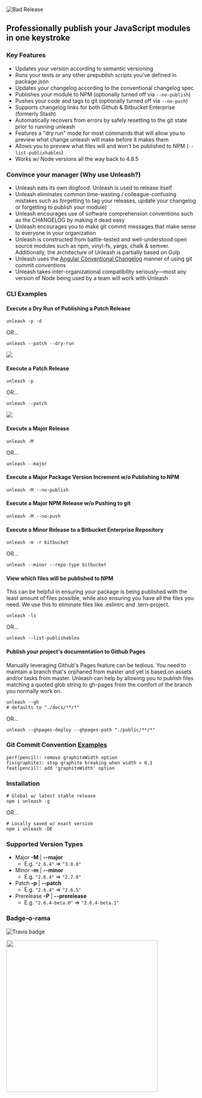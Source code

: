 ![Bad Release](https://cloud.githubusercontent.com/assets/77849/16959116/498ef28a-4d98-11e6-8d99-6fb08aa1d1c4.gif)

## Professionally publish your JavaScript modules in one keystroke


### Key Features
* Updates your version according to semantic versioning
* Runs your tests or any other prepublish scripts you've defined in package.json
* Updates your changelog according to the conventional changelog spec
* Publishes your module to NPM (optionally turned off via `--no-publish`)
* Pushes your code and tags to git (optionally turned off via `--no-push`)
* Supports changelog links for both Github & Bitbucket Enterprise (formerly Stash)
* Automatically recovers from errors by safely resetting to the git state prior to running unleash
* Features a "dry run" mode for most commands that will allow you to preview what change unleash will make before it makes them
* Allows you to preview what files will and won't be published to NPM (`--list-publishables`)
* Works w/ Node versions all the way back to 4.8.5

### Convince your manager (Why use Unleash?)
* Unleash eats its own dogfood. Unleash is used to release itself
* Unleash eliminates common time-wasting / colleague-confusing mistakes such as forgetting to tag your releases, update your changelog or forgetting to publish your module)
* Unleash encourages use of software comprehension conventions such as the CHANGELOG by making it dead easy
* Unleash encourages you to make git commit messages that make sense to everyone in your organization
* Unleash is constructed from battle-tested and well-understood open source modules such as npm, vinyl-fs, yargs, chalk & semver. Additionally, the architecture of Unleash is partially based on Gulp 
* Unleash uses the [Angular Conventional Changelog](https://github.com/ajoslin/conventional-changelog/blob/9c359faacea93b566f19c4c7214a6bca58edf99f/conventions/angular.md) manner of using git commit conventions
* Unleash takes inter-organizational compatibility seriously—most any version of Node being used by a team will work with Unleash


### CLI Examples
#### Execute a Dry Run of Publishing a Patch Release
```
unleash -p -d
```
OR...
```
unleash --patch --dry-run
```

![](https://raw.githubusercontent.com/jameswomack/unleash/bd4eeedb742dc099a8545879924c270b915deb5b/screens/dry-run.png)

#### Execute a Patch Release
```
unleash -p
```
OR...
```
unleash --patch
```
![](https://raw.githubusercontent.com/jameswomack/unleash/683c4cea7a0ed58d733b51cf20a15bdf9fb563c4/screens/run.png)


#### Execute a Major Release
```
unleash -M
```
OR...
```
unleash --major
```

#### Execute a Major Package Version Increment w/o Publishing to NPM
```
unleash -M --no-publish
```

#### Execute a Major NPM Release w/o Pushing to git
```
unleash -M --no-push
```

#### Execute a Minor Release to a Bitbucket Enterprise Repository
```
unleash -m -r bitbucket
```
OR...
```
unleash --minor --repo-type bitbucket
```

#### View which files will be published to NPM
This can be helpful in ensuring your package is being published with the least
amount of files possible, while also ensuring you have all the files you need.
We use this to eliminate files like .eslintrc and .tern-project.
```
unleash -ls
```
OR...
```
unleash --list-publishables
```

#### Publish your project's documentation to Github Pages
Manually leveraging Github's Pages feature can be tedious. You need to maintain
a branch that's orphaned from master and yet is based on assets and/or tasks
from master. Unleash can help by allowing you to publish files matching a quoted
glob string to gh-pages from the comfort of the branch you normally work on.
```
unleash --gh
# defaults to "./docs/**/*"
```
OR...
```
unleash --ghpages-deploy --ghpages-path "./public/**/*"
```

### Git Commit Convention [Examples](https://github.com/ajoslin/conventional-changelog/blob/9c359faacea93b566f19c4c7214a6bca58edf99f/conventions/angular.md)
```
perf(pencil): remove graphiteWidth option
fix(graphite): stop graphite breaking when width < 0.1
feat(pencil): add 'graphiteWidth' option
```

### Installation

```
# Global w/ latest stable release
npm i unleash -g
```
OR...
```
# Locally saved w/ exact version
npm i unleash -DE
```

### Supported Version Types
* Major **-M** | **--major**
  * E.g. `"2.6.4"` => `"3.0.0"`
* Minor **-m** | **--minor**
  * E.g. `"2.6.4"` => `"2.7.0"`
* Patch **-p** | **--patch**
  * E.g. `"2.6.4"` => `"2.6.5"`
* Prerelease **-P** | **--prerelease**
  * E.g. `"2.6.4-beta.0"` => `"2.6.4-beta.1"`
  
### Badge-o-rama
![Travis badge](https://travis-ci.com/Netflix/unleash.svg)

<img src="https://c2.staticflickr.com/4/3738/11674920374_34acde064b_b.jpg" width="400">

